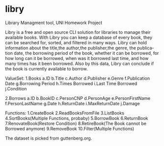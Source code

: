 # libry
Library Managment tool, UNI Homework Project

Libry is a free and open source CLI solution for libraries
to manage their available books. With Libry you can keep a
database of every book, they can be searched for, sorted, 
and filtered in many ways. Libry can hold information about
the title,the author,the publisher,the genre, the publica-
tion date, the borrowing period of the book, whether it
can be borrowed, for how long can it be borrowed, when was
it borrowed last time, and how many times has it been
borrowed. Also by this data, Libry can conclude if the book
is currently available to borrow.

ValueSet:
1.Books
	a.ID
	b.Title
	c.Author
	d.Publisher
	e.Genre
	f.Publication Date
	g.Borrowing Period
	h.Times Borrowed
	i.Last Time Borrowed
	j.Condition

2.Borrows
	a.ID
	b.BookID
	c.PersonCNP
	d.PersonAge
	e.PersonFirstName
	f.PersonLastName
	g.Date
	h.ReturnDate
	i.MaxReturnDate
	j.Damage

Functions:
	1.CreateBook
	2.ReadBooksFromFile
	3.ListBooks
	4.SortBooks(Multiple Functions, probaby)
	5.BorrowBook
	6.ReturnBook
	7.RenovateBook(Restore Condition)
	8.RetireBook(The Book cannot be Borrowed anymore)
	9.RemoveBook
	10.Filter(Multiple Functions)

The dataset is picked from guttenberg.org.
